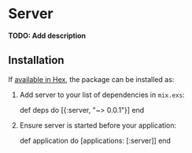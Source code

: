 # Server

**TODO: Add description**

## Installation

If [available in Hex](https://hex.pm/docs/publish), the package can be installed as:

  1. Add server to your list of dependencies in `mix.exs`:

        def deps do
          [{:server, "~> 0.0.1"}]
        end

  2. Ensure server is started before your application:

        def application do
          [applications: [:server]]
        end

